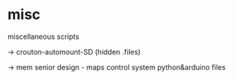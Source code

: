 # misc
miscellaneous scripts

-> crouton-automount-SD (hidden .files)

-> mem senior design - maps control system python&arduino files 
